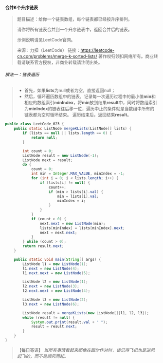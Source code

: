 #### 合并K个升序链表

> 题目描述：给你一个链表数组，每个链表都已经按升序排列。
>
> 请你将所有链表合并到一个升序链表中，返回合并后的链表。
>
> 示例说明请见LeetCode官网。
>
> 来源：力扣（LeetCode）
> 链接：https://leetcode-cn.com/problems/merge-k-sorted-lists/
> 著作权归领扣网络所有。商业转载请联系官方授权，非商业转载请注明出处。

###### 解法一：链表遍历

> - 首先，如果**lists**为null或者为空，直接返回null；
> - 然后，循环遍历数组中的链表，记录每一次遍历过程中的最小值**min**和相应的数组索引**minIndex**，将**min**放到结果**result**中，同时将数组索引为**minIndex**的链表往后移一位，遍历中止的条件就是当数组中所有的链表都为空时循环结束。  遍历结束后，返回结果**result**。

```java
public class LeetCode_023 {
    public static ListNode mergeKLists(ListNode[] lists) {
        if (lists == null || lists.length == 0) {
            return null;
        }

        int count = 0;
        ListNode result = new ListNode(-1);
        ListNode next = result;
        do {
            count = 0;
            int min = Integer.MAX_VALUE, minIndex = -1;
            for (int i = 0; i < lists.length; i++) {
                if (lists[i] != null) {
                    count++;
                    if (min > lists[i].val) {
                        min = lists[i].val;
                        minIndex = i;
                    }
                }
            }
            if (count > 0) {
                next.next = new ListNode(min);
                lists[minIndex] = lists[minIndex].next;
                next = next.next;
            }
        } while (count > 0);
        return result.next;
    }

    public static void main(String[] args) {
        ListNode l1 = new ListNode(1);
        l1.next = new ListNode(4);
        l1.next.next = new ListNode(5);

        ListNode l2 = new ListNode(1);
        l2.next = new ListNode(3);
        l2.next.next = new ListNode(4);

        ListNode l3 = new ListNode(2);
        l3.next = new ListNode(6);

        ListNode result = mergeKLists(new ListNode[]{l1, l2, l3});
        while (result != null) {
            System.out.print(result.val + " ");
            result = result.next;
        }
    }
}
```

> 【每日寄语】 *当所有事情看起来都像在跟你作对时，请记得飞机也是逆风起飞的，而不是顺风而起。* 

